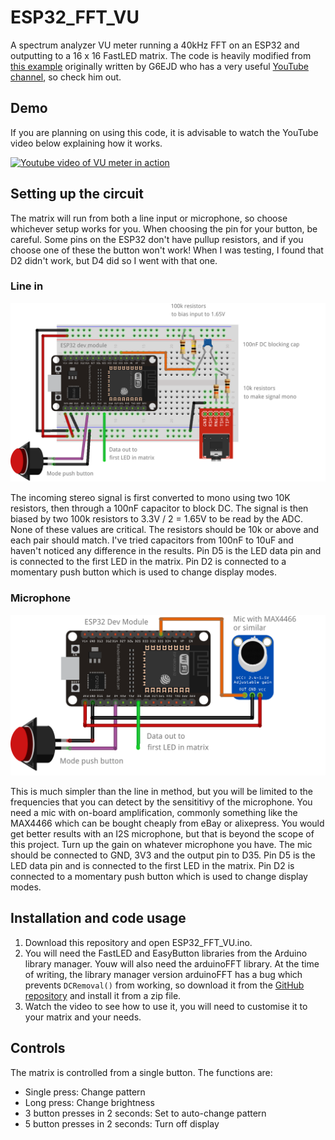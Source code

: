 # ESP32_FFT_VU
A spectrum analyzer VU meter running a 40kHz FFT on an ESP32 and outputting to a 16 x 16 FastLED matrix. The code is heavily modified from [this example](https://github.com/G6EJD/ESP32-8266-Audio-Spectrum-Display/blob/master/ESP32_Spectrum_Display_02.ino) originally written by G6EJD who has a very useful [YouTube channel](https://www.youtube.com/user/G6EJD/videos), so check him out.
## Demo
If you are planning on using this code, it is advisable to watch the YouTube video below explaining how it works.

[![Youtube video of VU meter in action](http://img.youtube.com/vi/Mgh2WblO5_c/0.jpg)](https://www.youtube.com/watch?v=Mgh2WblO5_c)

## Setting up the circuit
The matrix will run from both a line input or microphone, so choose whichever setup works for you. When choosing the pin for your button, be careful. Some pins on the ESP32 don't have pullup resistors, and if you choose one of these the button won't work! When I was testing, I found that D2 didn't work, but D4 did so I went with that one.

### Line in
![Circuit for using a line in](Linein_bb.png)

The incoming stereo signal is first converted to mono using two 10K resistors, then through a 100nF capacitor to block DC. The signal is then biased by two 100k resistors to 3.3V / 2 = 1.65V to be read by the ADC. None of these values are critical. The resistors should be 10k or above and each pair should match. I've tried capacitors from 100nF to 10uF and haven't noticed any difference in the results. Pin D5 is the LED data pin and is connected to the first LED in the matrix. Pin D2 is connected to a momentary push button which is used to change display modes.

### Microphone
![Circuit for using a microphone](Microphone_bb.png)

This is much simpler than the line in method, but you will be limited to the frequencies that you can detect by the sensititivy of the microphone. You need a mic with on-board amplification, commonly something like the MAX4466 which can be bought cheaply from eBay or alixepress. You would get better results with an I2S microphone, but that is beyond the scope of this project. Turn up the gain on whatever microphone you have. The mic should be connected to GND, 3V3 and the output pin to D35. Pin D5 is the LED data pin and is connected to the first LED in the matrix. Pin D2 is connected to a momentary push button which is used to change display modes.

## Installation and code usage
1. Download this repository and open ESP32_FFT_VU.ino.
2. You will need the FastLED and EasyButton libraries from the Arduino library manager. Youw will also need the arduinoFFT library. At the time of writing, the library manager version arduinoFFT has a bug which prevents `DCRemoval()` from working, so download it from the [GitHub repository](https://github.com/kosme/arduinoFFT) and install it from a zip file.
3. Watch the video to see how to use it, you will need to customise it to your matrix and your needs.

## Controls
The matrix is controlled from a single button. The functions are:
- Single press: Change pattern
- Long press: Change brightness
- 3 button presses in 2 seconds: Set to auto-change pattern
- 5 button presses in 2 seconds: Turn off display
